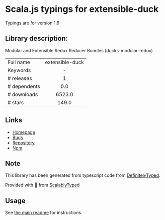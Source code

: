 
# Scala.js typings for extensible-duck

Typings are for version 1.6

## Library description:
Modular and Extensible Redux Reducer Bundles (ducks-modular-redux)

|                    |                 |
| ------------------ | :-------------: |
| Full name          | extensible-duck |
| Keywords           | - |
| # releases         | 1 |
| # dependents       | 0.0 |
| # downloads        | 6523.0 |
| # stars            | 149.0 |

## Links
- [Homepage](https://github.com/investtools/extensible-duck)
- [Bugs](https://github.com/investtools/extensible-duck/issues)
- [Repository](https://github.com/investtools/extensible-duck)
- [Npm](https://www.npmjs.com/package/extensible-duck)
    


## Note
This library has been generated from typescript code from [DefinitelyTyped](https://definitelytyped.org).

Provided with :purple_heart: from [ScalablyTyped](https://github.com/oyvindberg/ScalablyTyped)

## Usage
See [the main readme](../../readme.md) for instructions.



